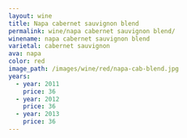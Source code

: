 ```yaml
---
layout: wine
title: Napa cabernet sauvignon blend
permalink: wine/napa cabernet sauvignon blend/
winename: napa cabernet sauvignon blend
varietal: cabernet sauvignon
ava: napa
color: red
image_path: /images/wine/red/napa-cab-blend.jpg
years:
  - year: 2011
    price: 36
  - year: 2012
    price: 36
  - year: 2013
    price: 36
---
```



